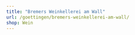```yaml
---
title: "Bremers Weinkellerei am Wall"
url: /goettingen/bremers-weinkellerei-am-wall/
shop: Wein
---
```

